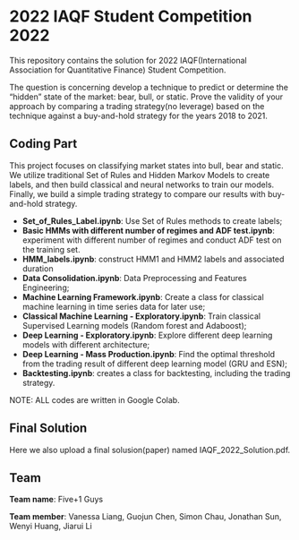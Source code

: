 # 2022 IAQF Student Competition 2022
This repository contains the solution for 2022 IAQF(International Association for Quantitative Finance) Student Competition.

The question is concerning develop a technique to predict or determine the “hidden” state of the market: bear, bull, or static. Prove the validity of your approach by comparing a trading strategy(no leverage) based on the technique against a buy-and-hold strategy for the years 2018 to 2021.

## Coding Part
This project focuses on classifying market states into bull, bear and static. We utilize traditional Set of Rules and Hidden Markov Models to create labels, and then build classical and neural networks to train our models. Finally, we build a simple trading strategy to compare our results with buy-and-hold strategy.

- **Set_of_Rules_Label.ipynb**: Use Set of Rules methods to create labels;
- **Basic HMMs with different number of regimes and ADF test.ipynb**: experiment with different number of regimes and conduct ADF test on the training set.
- **HMM_labels.ipynb**: construct HMM1 and HMM2 labels and associated duration
- **Data Consolidation.ipynb**: Data Preprocessing and Features Engineering;
- **Machine Learning Framework.ipynb**: Create a class for classical machine learning in time series data for later use;
- **Classical Machine Learning - Exploratory.ipynb**: Train classical Supervised Learning models (Random forest and Adaboost);
- **Deep Learning - Exploratory.ipynb**: Explore different deep learning models with different architecture;
- **Deep Learning - Mass Production.ipynb**: Find the optimal threshold from the trading result of different deep learning model (GRU and ESN);
- **Backtesting.ipynb**: creates a class for backtesting, including the trading strategy. 

NOTE: ALL codes are written in Google Colab.

## Final Solution
Here we also upload a final solusion(paper) named IAQF_2022_Solution.pdf.

## Team
**Team name**: Five+1 Guys

**Team member**: Vanessa Liang, Guojun Chen, Simon Chau, Jonathan Sun, Wenyi Huang, Jiarui Li


